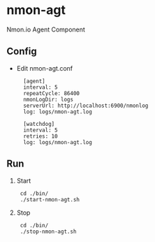 nmon-agt
=========

Nmon.io Agent Component

Config
------------

* Edit nmon-agt.conf

        [agent]
        interval: 5
        repeatCycle: 86400
        nmonLogDir: logs
        serverUrl: http://localhost:6900/nmonlog
        log: logs/nmon-agt.log

        [watchdog]
        interval: 5
        retries: 10
        log: logs/nmon-agt.log



Run
------------

1. Start

        cd ./bin/
        ./start-nmon-agt.sh

2. Stop

        cd ./bin/
        ./stop-nmon-agt.sh

